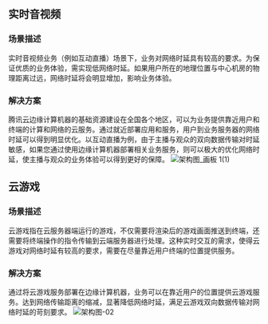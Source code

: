 ## 实时音视频

### 场景描述
实时音视频业务（例如互动直播）场景下，业务对网络时延具有较高的要求。为保证优质的业务体验，需实现低网络时延。如果用户所在的地理位置与中心机房的物理距离过远，网络时延将会明显增加，影响业务体验。

### 解决方案
腾讯云边缘计算机器的基础资源建设在全国各个地区，可以为业务提供靠近用户和终端的计算和网络的云服务。通过就近部署应用和服务，用户到业务服务器的网络时延可以得到明显优化。以互动直播为例，由于主播与观众的双向数据传输对时延敏感，如果您通过使用边缘计算机器部署相关业务服务，则可以极大的优化网络时延，使主播与观众的业务体验可以得到更好的保障。
![架构图_画板 1(1)](https://main.qcloudimg.com/raw/5f1a8ce876a9b4a5b3413e3456a81728.png)

## 云游戏

### 场景描述
云游戏指在云服务器端运行的游戏，不仅需要将渲染后的游戏画面推送到终端，还需要将终端操作的指令传输到云端服务器进行处理。这种实时交互的需求，使得云游戏对网络时延有较高的要求，需要在尽量靠近用户终端的位置提供服务。

### 解决方案
通过将云游戏服务部署在边缘计算机器，业务可以在靠近用户的位置提供云游戏服务。达到网络传输距离的缩减，显著降低网络时延，满足云游戏双向数据传输对网络时延的苛刻要求。
![架构图-02](https://main.qcloudimg.com/raw/7aa30db219b4612069077cf70a461ff3.png)


